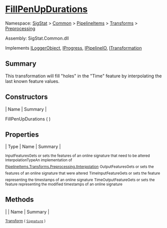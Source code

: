 # [FillPenUpDurations](./FillPenUpDurations.md)

Namespace: [SigStat]() > [Common](./../../../README.md) > [PipelineItems]() > [Transforms]() > [Preprocessing](./README.md)

Assembly: SigStat.Common.dll

Implements [ILoggerObject](./../../../ILoggerObject.md), [IProgress](./../../../Helpers/IProgress.md), [IPipelineIO](./../../../Pipeline/IPipelineIO.md), [ITransformation](./../../../ITransformation.md)

## Summary
This transformation will fill "holes" in the "Time" feature by interpolating the last known  feature values.

## Constructors

| Name | Summary | 

FillPenUpDurations (  )<sub></sub>


## Properties

| Type | Name | Summary | 

<sub>InputFeatures</sub><sub>Gets or sets the features of an online signature that need to be altered</sub>
<sub>InterpolationType</sub><sub>An implementation of [PipelineItems.Transforms.Preprocessing.IInterpolation](https://github.com/hargitomi97/sigstat/blob/master/docs/md/SigStat/Common/PipelineItems/Transforms/Preprocessing/IInterpolation.md)</sub>
<sub>OutputFeatures</sub><sub>Gets or sets the features of an online signature that were altered</sub>
<sub>TimeInputFeature</sub><sub>Gets or sets the feature representing the timestamps of an online signature</sub>
<sub>TimeOutputFeature</sub><sub>Gets or sets the feature representing the modified timestamps of an online signature</sub>


## Methods

|  | Name | Summary | 

<sub>[Transform](./Methods/FillPenUpDurations-100663739.md) ( [`Signature`](./../../../Signature.md) )</sub><sub></sub>


